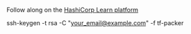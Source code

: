 Follow along on the [HashiCorp Learn platform](https://learn.hashicorp.com/tutorials/terraform/packer?in=terraform/provision)

ssh-keygen -t rsa -C "your_email@example.com" -f tf-packer